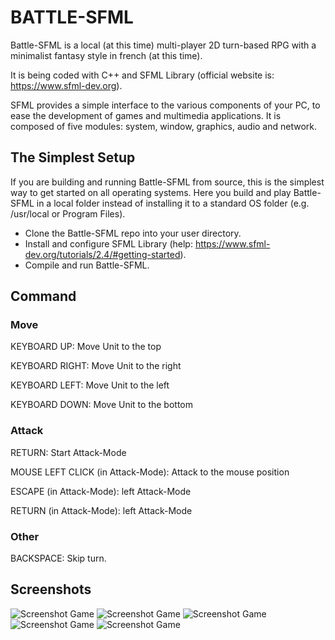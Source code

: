 # BATTLE-SFML

Battle-SFML is a local (at this time) multi-player 2D turn-based RPG with a minimalist fantasy style in french (at this time).

It is being coded with C++ and SFML Library (official website is: https://www.sfml-dev.org).

SFML provides a simple interface to the various components of your PC, to ease the development of games and multimedia applications. It is composed of five modules: system, window, graphics, audio and network.

## The Simplest Setup

If you are building and running Battle-SFML from source, this is the simplest way to get started on all operating systems. Here you build and play Battle-SFML in a local folder instead of installing it to a standard OS folder (e.g. /usr/local or Program Files).

* Clone the Battle-SFML repo into your user directory.
* Install and configure SFML Library (help: https://www.sfml-dev.org/tutorials/2.4/#getting-started).
* Compile and run Battle-SFML.



## Command

### Move

KEYBOARD UP: Move Unit to the top

KEYBOARD RIGHT: Move Unit to the right

KEYBOARD LEFT: Move Unit to the left

KEYBOARD DOWN: Move Unit to the bottom


### Attack

RETURN: Start Attack-Mode

MOUSE LEFT CLICK (in Attack-Mode): Attack to the mouse position

ESCAPE (in Attack-Mode): left Attack-Mode

RETURN (in Attack-Mode): left Attack-Mode


### Other
BACKSPACE: Skip turn.


## Screenshots

![Screenshot Game](https://github.com/habi-a/BATTLE_SFML/blob/master/assets/image/screenshots/Capture4.PNG)
![Screenshot Game](https://github.com/habi-a/BATTLE_SFML/blob/master/assets/image/screenshots/Capture.PNG)
![Screenshot Game](https://github.com/habi-a/BATTLE_SFML/blob/master/assets/image/screenshots/Capture2.PNG)
![Screenshot Game](https://github.com/habi-a/BATTLE_SFML/blob/master/assets/image/screenshots/Capture3.PNG)
![Screenshot Game](https://github.com/habi-a/BATTLE_SFML/blob/master/assets/image/screenshots/Capture6.PNG)

